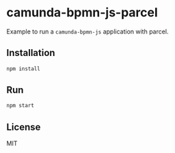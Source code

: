 # camunda-bpmn-js-parcel

Example to run a `camunda-bpmn-js` application with parcel.

## Installation

```sh
npm install
```

## Run

```sh
npm start
```

## License

MIT